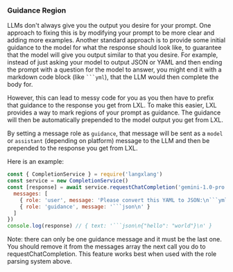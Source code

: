 ### Guidance Region

LLMs don't always give you the output you desire for your prompt. One approach to fixing
this is by modifying your prompt to be more clear and adding more examples.
Another standard approach is to provide some initial guidance to the model for what the response 
should look like, to guarantee that the model will give you output similar to that you desire.
For example, instead of just asking your model to output JSON or YAML and then
ending the prompt with a question for the model to answer, you might end it with
a markdown code block (like <code>```yml</code>), that the LLM would then complete the
body for.

However, this can lead to messy code for you as you then have to prefix that guidance
to the response you get from LXL. To make this easier, LXL provides a way to mark
regions of your prompt as guidance. The guidance will then be automatically prepended
to the model output you get from LXL. 

By setting a message role as `guidance`, that message will be sent as a `model` or `assistant` (depending on platform) message to the LLM and then be prepended to the response you get from LXL.

Here is an example:
```js
const { CompletionService } = require('langxlang')
const service = new CompletionService()
const [response] = await service.requestChatCompletion('gemini-1.0-pro', {
  messages: [
    { role: 'user', message: 'Please convert this YAML to JSON:\n```yml\nhello: world\n```\n' },
    { role: 'guidance', message: '```json\n' }
  ]
})
console.log(response) // { text: '```json\n{"hello": "world"}\n' }
```

Note: there can only be one guidance message and it must be the last one. You should remove
it from the messages array the next call you do to requestChatCompletion. This feature works
best when used with the role parsing system above.